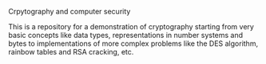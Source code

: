 Crpytography and computer security

This is a repository for a demonstration of cryptography starting from very basic concepts like data types, representations in number systems and bytes to implementations of more complex problems like the DES algorithm, rainbow tables and RSA cracking, etc.
